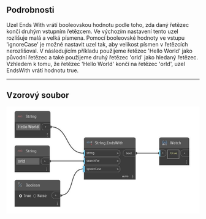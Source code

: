 ## Podrobnosti
Uzel Ends With vrátí booleovskou hodnotu podle toho, zda daný řetězec končí druhým vstupním řetězcem. Ve výchozím nastavení tento uzel rozlišuje malá a velká písmena. Pomocí booleovské hodnoty ve vstupu 'ignoreCase' je možné nastavit uzel tak, aby velikost písmen v řetězcích nerozlišoval. V následujícím příkladu použijeme řetězec 'Hello World' jako původní řetězec a také použijeme druhý řetězec 'orld' jako hledaný řetězec. Vzhledem k tomu, že řetězec 'Hello World' končí na řetězec 'orld', uzel EndsWith vrátí hodnotu true.
___
## Vzorový soubor

![EndsWith](./DSCore.String.EndsWith_img.jpg)

